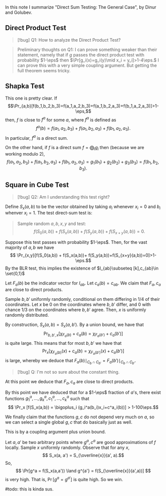 $$\newcommand{\eps}{\varepsilon}$$
In this note I summarize "Direct Sum Testing: The General Case", by Dinur and Golubev.

## Direct Product Test
> [!bug] Q1: How to analyze the Direct Product Test?

> Preliminary thoughts on Q1:
> I can prove something weaker than their statement, namely that if $g$ passes the direct product test with probability $1-\eps$ then
> $\Pr[g_i(x)=g_i(y)\mid x_i = y_i]>1-4\eps.$
> I can prove this with a very simple coupling argument. But getting the full theorem seems tricky.

## Shapka Test
This one is pretty clear. 
If 
$$\Pr_{a,b}[f(b_1,b_2,b_3)=f(a_1,a_2,b_3)+f(a_1,b_2,a_3)+f(b_1,a_2,a_3)]>1-\eps,$$
then, $f$ is close to $f^{a}$ for some $a$, where $f^{a}$ is
defined as 
$$ f^{a}(b)  = f(a_1,a_2,b_3)+f(a_1,b_2,a_3)+f(b_1,a_2,a_3). $$ 
In particular, $f^{a}$ is a direct sum. 

On the other hand, if $f$ is a direct sum $f=\bigoplus_i g_i$ then
(because we are working modulo $2$),
$$ f(a_1,a_2,b_3)+f(a_1,b_2,a_3)+f(b_1,a_2,a_3) = g_1(b_1)+g_2(b_2)+g_3(b_3) = f(b_1,b_2,b_3).$$ 

## Square in Cube Test
>[!bug] Q2: Am I understanding this test right? 

Define $S_x(a,b)$ to be the vector obtained by taking $a_i$
whenever $x_i = 0$ and  $b_i$ whenver $x_i = 1$. 
The test direct-sum test is: 

> Sample random $a,b,x,y$ and test:
> $$ f(S_0(a,b)) + f(S_x(a,b))+ f(S_y(a,b))+f(S_{x+y}(a,b))=0.$$ 

Suppose this test passes with probability $1-\eps$.
Then, for the vast majority of $a,b$ we have
$$ \Pr_{x,y}[f(S_0(a,b)) + f(S_x(a,b))+ f(S_y(a,b))+f(S_{x+y}(a,b))=0]>1-\eps.$$ 
By the BLR test, this implies the existence of $I_{ab}\subseteq [k],c_{ab}\in \set{0,1}$

Let $F_a(b)$ be the indicator vector for $I_{ab}$. Let $c_a(b) = c_{ab}$.
We claim that $F_a,c_a$ are close to direct products. 

Sample $b,b'$ uniformly randomly, conditional on them differing in $1/4$ of their coordinates. 
Let $x$ be $0$ on the coordinates where $b,b'$ differ, and $0$
with chance $1/3$ on the coordinates where $b,b'$ agree. 
Then, $x$ is uniformly randomly distributed. 

By construction, $S_x(a,b) = S_x(a,b')$.
By a union bound, we have that 
$$ \Pr_{b,b',x} [\chi_{F_a(b)}+c_a(b) = \chi_{F_a(b')}+c_a(b')] $$ 
is quite large.
This means that for most $b,b'$ we have that 
$$ \Pr_{x} [\chi_{F_a(b)}(x)+c_a(b) = \chi_{F_a(b')}(x)+c_a(b')] $$ 
is large, whereby we deduce that $F_a(b)\mid_{C_b\cap C_{b'}} = F_a(b')\mid_{C_b\cap C_{b'}}$.

>[!bug] Q: I'm not so sure about the constant thing.

At this point we deduce that $F_a,c_a$ are close to direct products. 

By this point we have deduced that for a $1-\eps$ fraction of
$a$'s, there exist functions $g^{a}_1,\ldots,g^a_k,c^a_1, \ldots,
c^a_k$ such that 
$$ \Pr_x [f(S_x(a,b)) = \bigoplus_i (g_i^a(b_i)x_i+c^a_i(b))] > 1-100\eps.$$ 

We finally claim that the functions $g,c$ do not depend very much
on $a$, so we can select a single global $g,c$ that do basically
just as well. 

This is by a coupling argument plus union bound.

Let $a,a'$ be two arbitrary points where $g^a,c^a$ are good
approximations of $f$ locally. 
Sample $x$ uniformly randomly. 
Observe that for any $x$,
$$ S_x(a, a') = S_{\overline{x}}(a', a).$$ 
So, 
$$ \Pr[g^a = f(S_x(a,a')) \land g^{a'} = f(S_{\overline{x}}(a',a))] $$ 
is very high.
That is, $\Pr[g^a = g^{a'}]$ is quite high. 
So we win. 

#todo: this is kinda sus.


